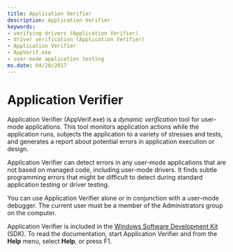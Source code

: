 ```yaml
---
title: Application Verifier
description: Application Verifier
keywords:
- verifying drivers (Application Verifier)
- driver verification (Application Verifier)
- Application Verifier
- AppVerif.exe
- user-mode application testing
ms.date: 04/20/2017
---
```


# Application Verifier


Application Verifier (AppVerif.exe) is a *dynamic verification* tool for user-mode applications. This tool monitors application actions while the application runs, subjects the application to a variety of stresses and tests, and generates a report about potential errors in application execution or design.

Application Verifier can detect errors in any user-mode applications that are not based on managed code, including user-mode drivers. It finds subtle programming errors that might be difficult to detect during standard application testing or driver testing.

You can use Application Verifier alone or in conjunction with a user-mode debugger. The current user must be a member of the Administrators group on the computer.

Application Verifier is included in the [Windows Software Development Kit](https://developer.microsoft.com/windows/downloads/windows-10-sdk/) (SDK). To read the documentation, start Application Verifier and from the **Help** menu, select **Help**, or press F1.

 

 





